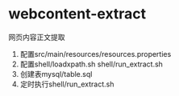 # webcontent-extract
网页内容正文提取

1. 配置src/main/resources/resources.properties
2. 配置shell/loadxpath.sh shell/run_extract.sh
3. 创建表mysql/table.sql
4. 定时执行shell/run_extract.sh